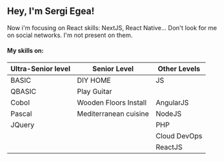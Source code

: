 ## Hey, I'm Sergi Egea! 
Now i'm focusing on React skills: NextJS, React Native...
Don't look for me on social networks. I'm not present on them.

#### My skills on:

| Ultra-Senior level | Senior Level | Other Levels |
| ---      | ---      | ---      |
| BASIC    | DIY HOME | JS   |
| QBASIC    | Play Guitar |  |
| Cobol    | Wooden Floors Install | AngularJS   |
| Pascal    | Mediterranean cuisine | NodeJS   |
| JQuery | | PHP
| | | Cloud DevOps
| | | ReactJS

